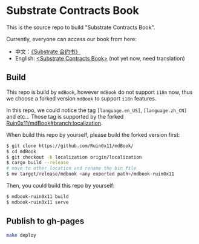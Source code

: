 # Substrate Contracts Book
This is the source repo to build "Substrate Contracts Book".

Currently, everyone can access our book from here:

* 中文：[《Substrate 合约书》](https://patractlabs.github.io/substrate-contracts-book/zh_CN/index.html)
* English: [\<Substrate Contracts Book\>](https://patractlabs.github.io/substrate-contracts-book/en_US/index.html) (not yet now, need translation)

## Build
This repo is build by `mdBook`, however `mdBook` do not support `i18n` now, thus we choose a 
forked version `mdBook` to support `i18n` features.

In this repo, we could notice the tag `[language.en_US]`, `[language.zh_CN]` and etc... Those tag is supported by the forked [Ruin0x11/mdBook#branch:localization](https://github.com/Ruin0x11/mdBook/tree/localization).

When build this repo by yourself, please build the forked version first:

```bash
$ git clone https://github.com/Ruin0x11/mdBook/
$ cd mdBook
$ git checkout -b localization origin/localization
$ cargo build --release
# move to other location and rename the bin file
$ mv target/release/mdbook <any exported path>/mdbook-ruin0x11
```

Then, you could build this repo by yourself:
```bash
$ mdbook-ruin0x11 build
$ mdbook-ruin0x11 serve
```

## Publish to gh-pages
```bash
make deploy
```